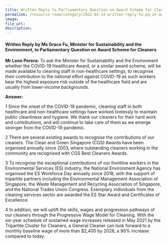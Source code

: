 ```yaml
---  
title: Written Reply to Parliamentary Question on Award Scheme for Cleaners by Ms Grace Fu, Minister for Sustainability and the Environment  
permalink: /resource-room/category/2022-02-14-written-reply-to-pq-on-award-scheme-for-cleaners/  
image:  
file_url:  
description:  
---  
```


#### Written Reply by Ms Grace Fu, Minister for Sustainability and the Environment, to Parliamentary Question on Award Scheme for Cleaners  

**Mr Leon Perera:** To ask the Minister for Sustainability and the Environment whether the COVID-19 Healthcare Award, or a similar award scheme, will be made available to cleaning staff in non-healthcare settings, to recognise their contribution to the national effort against COVID-19 as such workers bear the highest exposure risk outside of the healthcare field and are usually from lower-income backgrounds.

**Answer:**

1 Since the onset of the COVID-19 pandemic, cleaning staff in both healthcare and non-healthcare settings have worked tirelessly to maintain public cleanliness and hygiene. We thank our cleaners for their hard work and contributions, and will continue to take care of them as we emerge stronger from the COVID-19 pandemic.

2 There are several existing awards to recognise the contributions of our cleaners. The Clean and Green Singapore (CGS) Awards have been organised annually since 2003, where outstanding cleaners working in the community are recognised with CGS Best Cleaners Awards. 

3 To recognise the exceptional contributions of our frontline workers in the Environmental Services (ES) industry, the National Environment Agency has organised the ES Workforce Day annually since 2018, with the support of tripartite partners including the Environmental Management Association of Singapore, the Waste Management and Recycling Association of Singapore, and the National Trades Union Congress. Exemplary individuals from the cleaning services sector are awarded the ES Star Award and Certificates of Excellence.

4 In addition, we will uplift the skills, wages and progression pathways of our cleaners through the Progressive Wage Model for Cleaning. With the six-year schedule of sustained wage increases released in May 2021 by the Tripartite Cluster for Cleaners, a General Cleaner can look forward to a monthly baseline wage of more than $2,400 by 2028, a 90% increase compared to today.
